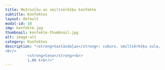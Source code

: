 ```yaml
---
title: Mežrozīšu un smiltsērkšķu konfekte
subtitle: Konfektes
layout: default
modal-id: 18
img: konfekte.jpg
thumbnail: konfekte-thumbnail.jpg
alt: image-alt
category: Konfektes
description: "<strong>Sastāvdaļas</strong>: cukurs, smiltsērkšķu sula, mežrozīšu pulveris.<br/>
<br/>
          <strong>Cena</strong><br>
          1,00 €<br/>"
---
```

